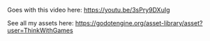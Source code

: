 Goes with this video here: https://youtu.be/3sPry9DXuIg

See all my assets here: https://godotengine.org/asset-library/asset?user=ThinkWithGames
